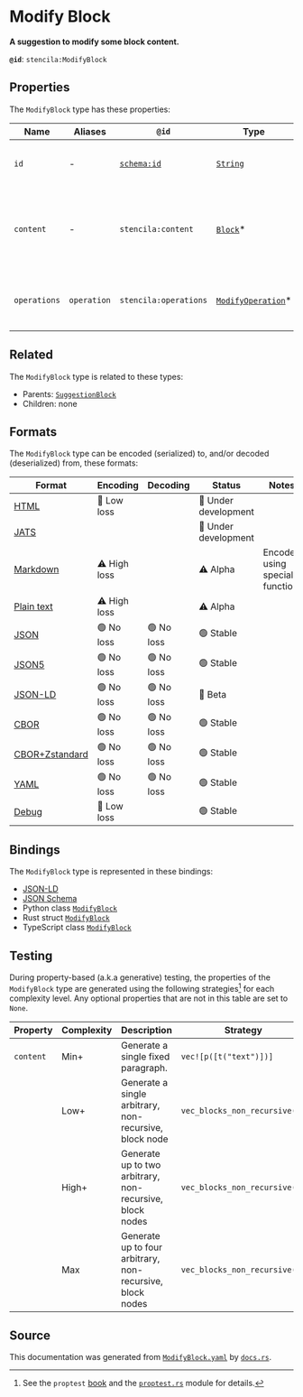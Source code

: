 # Modify Block

**A suggestion to modify some block content.**

**`@id`**: `stencila:ModifyBlock`

## Properties

The `ModifyBlock` type has these properties:

| Name         | Aliases     | `@id`                                | Type                                                                                                                 | Description                                              | Inherited from                                                                                                      |
| ------------ | ----------- | ------------------------------------ | -------------------------------------------------------------------------------------------------------------------- | -------------------------------------------------------- | ------------------------------------------------------------------------------------------------------------------- |
| `id`         | -           | [`schema:id`](https://schema.org/id) | [`String`](https://github.com/stencila/stencila/blob/main/docs/reference/schema/data/string.md)                      | The identifier for this item.                            | [`Entity`](https://github.com/stencila/stencila/blob/main/docs/reference/schema/other/entity.md)                    |
| `content`    | -           | `stencila:content`                   | [`Block`](https://github.com/stencila/stencila/blob/main/docs/reference/schema/prose/block.md)*                      | The content that is suggested to be inserted or deleted. | [`SuggestionBlock`](https://github.com/stencila/stencila/blob/main/docs/reference/schema/edits/suggestion-block.md) |
| `operations` | `operation` | `stencila:operations`                | [`ModifyOperation`](https://github.com/stencila/stencila/blob/main/docs/reference/schema/edits/modify-operation.md)* | The operations to be applied to the nodes.               | -                                                                                                                   |

## Related

The `ModifyBlock` type is related to these types:

- Parents: [`SuggestionBlock`](https://github.com/stencila/stencila/blob/main/docs/reference/schema/edits/suggestion-block.md)
- Children: none

## Formats

The `ModifyBlock` type can be encoded (serialized) to, and/or decoded (deserialized) from, these formats:

| Format                                                                                             | Encoding         | Decoding     | Status                 | Notes                          |
| -------------------------------------------------------------------------------------------------- | ---------------- | ------------ | ---------------------- | ------------------------------ |
| [HTML](https://github.com/stencila/stencila/blob/main/docs/reference/formats/html.md)              | 🔷 Low loss       |              | 🚧 Under development    |                                |
| [JATS](https://github.com/stencila/stencila/blob/main/docs/reference/formats/jats.md)              |                  |              | 🚧 Under development    |                                |
| [Markdown](https://github.com/stencila/stencila/blob/main/docs/reference/formats/markdown.md)      | ⚠️ High loss     |              | ⚠️ Alpha               | Encoded using special function |
| [Plain text](https://github.com/stencila/stencila/blob/main/docs/reference/formats/text.md)        | ⚠️ High loss     |              | ⚠️ Alpha               |                                |
| [JSON](https://github.com/stencila/stencila/blob/main/docs/reference/formats/json.md)              | 🟢 No loss        | 🟢 No loss    | 🟢 Stable               |                                |
| [JSON5](https://github.com/stencila/stencila/blob/main/docs/reference/formats/json5.md)            | 🟢 No loss        | 🟢 No loss    | 🟢 Stable               |                                |
| [JSON-LD](https://github.com/stencila/stencila/blob/main/docs/reference/formats/jsonld.md)         | 🟢 No loss        | 🟢 No loss    | 🔶 Beta                 |                                |
| [CBOR](https://github.com/stencila/stencila/blob/main/docs/reference/formats/cbor.md)              | 🟢 No loss        | 🟢 No loss    | 🟢 Stable               |                                |
| [CBOR+Zstandard](https://github.com/stencila/stencila/blob/main/docs/reference/formats/cborzst.md) | 🟢 No loss        | 🟢 No loss    | 🟢 Stable               |                                |
| [YAML](https://github.com/stencila/stencila/blob/main/docs/reference/formats/yaml.md)              | 🟢 No loss        | 🟢 No loss    | 🟢 Stable               |                                |
| [Debug](https://github.com/stencila/stencila/blob/main/docs/reference/formats/debug.md)            | 🔷 Low loss       |              | 🟢 Stable               |                                |

## Bindings

The `ModifyBlock` type is represented in these bindings:

- [JSON-LD](https://stencila.org/ModifyBlock.jsonld)
- [JSON Schema](https://stencila.org/ModifyBlock.schema.json)
- Python class [`ModifyBlock`](https://github.com/stencila/stencila/blob/main/python/python/stencila/types/modify_block.py)
- Rust struct [`ModifyBlock`](https://github.com/stencila/stencila/blob/main/rust/schema/src/types/modify_block.rs)
- TypeScript class [`ModifyBlock`](https://github.com/stencila/stencila/blob/main/typescript/src/types/ModifyBlock.ts)

## Testing

During property-based (a.k.a generative) testing, the properties of the `ModifyBlock` type are generated using the following strategies[^1] for each complexity level. Any optional properties that are not in this table are set to `None`.

| Property  | Complexity | Description                                               | Strategy                      |
| --------- | ---------- | --------------------------------------------------------- | ----------------------------- |
| `content` | Min+       | Generate a single fixed paragraph.                        | `vec![p([t("text")])]`        |
|           | Low+       | Generate a single arbitrary, non-recursive, block node    | `vec_blocks_non_recursive(1)` |
|           | High+      | Generate up to two arbitrary, non-recursive, block nodes  | `vec_blocks_non_recursive(2)` |
|           | Max        | Generate up to four arbitrary, non-recursive, block nodes | `vec_blocks_non_recursive(4)` |

## Source

This documentation was generated from [`ModifyBlock.yaml`](https://github.com/stencila/stencila/blob/main/schema/ModifyBlock.yaml) by [`docs.rs`](https://github.com/stencila/stencila/blob/main/rust/schema-gen/src/docs.rs).

[^1]: See the `proptest` [book](https://proptest-rs.github.io/proptest/) and the [`proptest.rs`](https://github.com/stencila/stencila/blob/main/rust/schema/src/proptests.rs) module for details.
